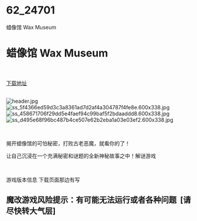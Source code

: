 # 62_24701
蜡像馆 Wax Museum
# 蜡像馆 Wax Museum
 <br/></br>
[下载地址](https://www.switch520.cc/article/24701 "下载地址")
<br/></br>

<p><img title="header.jpg" src="https://www.switch520.cc/muke_img/2021_11_19_c42b07efb4ec3.jpg" alt="header.jpg"><br>
<img title="ss_5f4366ed59d3c3a8361ad7d2af4a304787f4fe8e.600x338.jpg" src="https://www.switch520.cc/muke_img/2021_11_19_919eb0a525fe7.jpg" alt="ss_5f4366ed59d3c3a8361ad7d2af4a304787f4fe8e.600x338.jpg"><br>
<img title="ss_458671706f29dd5e4faef94c99baf5f2bdaaddd8.600x338.jpg" src="https://www.switch520.cc/muke_img/2021_11_19_f23574c355316.jpg" alt="ss_458671706f29dd5e4faef94c99baf5f2bdaaddd8.600x338.jpg"><br>
<img title="ss_d495e68f96bc487b4ce507e62b2eba1a03e03ef2.600x338.jpg" src="https://www.switch520.cc/muke_img/2021_11_19_0efc2ed229709.jpg" alt="ss_d495e68f96bc487b4ce507e62b2eba1a03e03ef2.600x338.jpg"></p>
<p>&nbsp;</p>
<p>揭开蜡像馆的可怕秘密，打败古老恶魔，就看你的了！</p>
<p>让自己沉浸在一个充满秘密和谜题的全新神秘故事之中！解谜游戏</p>
<p>&nbsp;</p>
<p>游戏版本信息 下载页面那边有写</p>
<h2>魔改游戏风险提示：有可能无法运行或者各种问题 &nbsp;[请尽快转大气层]</h2>




